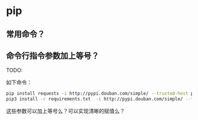 # pip

## 常用命令？

## 命令行指令参数加上等号？

TODO:

如下命令：

```bash
pip install requests -i http://pypi.douban.com/simple/ --trusted-host pypi.douban.com
pip3 install -r requirements.txt  -i http://pypi.douban.com/simple/ --trusted-host pypi.douban.com
```

这些参数可以加上等号么？可以实现清晰的赋值么？
